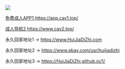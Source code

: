 
<a href="https://www.cav.dog" target="_blank"><img src="https://raw.githubusercontent.com/huijiadizhi/-/master/button.png"  /></a>

<a href="https://app.cav1.top/" target="_blank">免费成人APP1 https://app.cav1.top/</a> 

<a href="https://www.cav2.top/" target="_blank">成人导航2 https://www.cav2.top/</a>


永久回家地址1 → <a href="https://www.HuiJiaDiZhi.com" target="_blank">https://www.HuiJiaDiZhi.com</a> 

永久回家地址2 → <a href="https://www.ebay.com/usr/huijiadizhi" target="_blank">https://www.ebay.com/usr/huijiadizhi</a> 

永久回家地址3 → <a href="https://huijiadizhi.github.io/1/" target="_blank">https://HuiJiaDiZhi.github.io/1/</a> 




